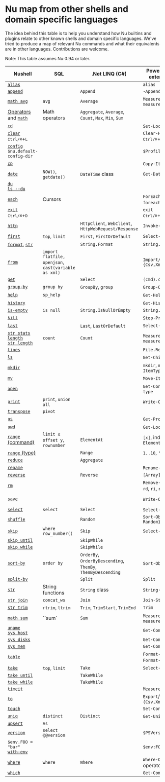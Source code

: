 # Nu map from other shells and domain specific languages

The idea behind this table is to help you understand how Nu builtins and plugins relate to other known shells and domain specific languages. We've tried to produce a map of relevant Nu commands and what their equivalents are in other languages. Contributions are welcome.

Note: This table assumes Nu 0.94 or later.


| Nushell                                                    | SQL                           | .Net LINQ (C#)                                       | PowerShell (without external modules)      | Bash                                            |
| ---------------------------------------------------------- | ----------------------------- | ---------------------------------------------------- | ------------------------------------------ | ----------------------------------------------- |
| [`alias`](/commands/docs/alias.md)                         |                               |                                                      | `alias`                                    | `alias`                                         |
| [`append`](/commands/docs/append.md)                       |                               | `Append`                                             | `-Append`                                  |                                                 |
| [`math avg`](/commands/docs/math_avg.md)                   | `avg`                         | `Average`                                            | `Measure-Object`, `measure`                |                                                 |
| [Operators](operators.md) and [`math`](/commands/docs/math.md) | Math operators            | `Aggregate`, `Average`, `Count`, `Max`, `Min`, `Sum` |                                            | `bc`                                            |
| [`cd`](/commands/docs/cd.md)                               |                               |                                                      | `Set-Location`, `cd`                       | `cd`                                            |
| [`clear`](/commands/docs/clear.md)<br /><kbd>Ctrl/⌘</kbd>+<kbd>L</kbd> |                  |                                                      | `Clear-Host`<br /><kbd>Ctrl/⌘</kbd>+<kbd>L</kbd>  | `clear`<br /><kbd>Ctrl/⌘</kbd>+<kbd>L</kbd> |
| [`config`](/commands/docs/config.md)<br />`$nu.default-config-dir`  |                      |                                                      | `$Profile`                                 | `~/.bashrc`, `~/.profile`                       |
| [`cp`](/commands/docs/cp.md)                               |                               |                                                      | `Copy-Item`, `cp`, `copy`                  | `cp`                                            |
| [`date`](/commands/docs/date.md)                           | `NOW()`, `getdate()`          | `DateTime` class                                     | `Get-Date`                                 | `date`                                          |
| [`du`](/commands/docs/du.md)<br />[`ls --du`](/commands/docs/ls.md) |                      |                                                      |                                            | `du`                                            |
| [`each`](/commands/docs/each.md)                           | Cursors                       |                                                      | `ForEach-Object`, `foreach`, `for`         | `for`                                           |
| [`exit`](/commands/docs/exit.md)<br /><kbd>Ctrl/⌘</kbd>+<kbd>D</kbd> |                    |                                                      | `exit`<br /><kbd>Ctrl/⌘</kbd>+<kbd>D</kbd> | `exit`<br /><kbd>Ctrl/⌘</kbd>+<kbd>D</kbd>    | 
| [`http`](/commands/docs/http.md)                           |                               | `HttpClient`, `WebClient`, `HttpWebRequest/Response` | `Invoke-WebRequest`                        | `wget`, `curl`                                  |
| [`first`](/commands/docs/first.md)                         | `top`, `limit`                | `First`, `FirstOrDefault`                            | `Select-Object -First`                     | `head`                                          |
| [`format`](/commands/docs/format.md), [`str`](/commands/docs/str.md) |                     | `String.Format`                                      | `String.Format`                            | `printf`                                        |
| [`from`](/commands/docs/from.md)                           | `import flatfile,` `openjson`, `cast(variable as xml) `|                             | `Import/ConvertFrom-{Csv,Xml,Html,Json}`   |                                                 |
| [`get`](/commands/docs/get.md)                             |                               | `Select`                                             | `(cmd).column`                             |                                                 |
| [`group-by`](/commands/docs/group-by.md)                   | `group by`                    | `GroupBy`, `group`                                   | `Group-Object`, `group`                    |                                                 |
| [`help`](/commands/docs/help.md)                           | `sp_help`                     |                                                      | `Get-Help`, `help`, `man`                  | `man`                                           |
| [`history`](/commands/docs/history.md)                     |                               |                                                      | `Get-History`, `history`                   | `history`                                       |
| [`is-empty`](/commands/docs/is-empty.md)                   | `is null`                     | `String.IsNullOrEmpty`                               | `String.IsNullOrEmpty`                     |                                                 |
| [`kill`](/commands/docs/kill.md)                           |                               |                                                      | `Stop-Process`, `kill`                     | `kill`                                          |
| [`last`](/commands/docs/last.md)                           |                               | `Last`, `LastOrDefault`                              | `Select-Object -Last`                      | `tail`                                          |
| [`str stats`](/commands/docs/str_stats.md)<br />[`length`](/commands/docs/length.md)<br />[`str length`](/commands/docs/str_length.md) | `count`  | `Count`                                        | `Measure-Object`, `measure`                | `wc`                                            |
| [`lines`](/commands/docs/lines.md)                         |                               |                                                      | `File.ReadAllLines`                        |                                                 |
| [`ls`](/commands/docs/ls.md)                               |                               |                                                      | `Get-ChildItem`, `dir`, `ls`               | `ls`                                            |
| [`mkdir`](/commands/docs/mkdir.md)                         |                               |                                                      | `mkdir`, `md`, `New-Item -ItemType Directory` | `mkdir`                                      |
| [`mv`](/commands/docs/mv.md)                               |                               |                                                      | `Move-Item`, `mv`, `move`, `mi`            | `mv`                                            |
| [`open`](/commands/docs/open.md)                           |                               |                                                      | `Get-Content`, `gc`, `cat`, `type`         | `cat`                                           |
| [`print`](/commands/docs/print.md)                         | `print`, `union all`          |                                                      | `Write-Output`, `write`                    | `echo`, `print`                                 |
| [`transpose`](/commands/docs/transpose.md)                 | `pivot`                       |                                                      |                                            |                                                 |
| [`ps`](/commands/docs/ps.md)                               |                               |                                                      | `Get-Process`, `ps`, `gps`                 | `ps`                                            |
| [`pwd`](/commands/docs/pwd.md)                             |                               |                                                      | `Get-Location`, `pwd`                      | `pwd`                                           |
| [`range` (command)](/commands/docs/range.md)               | `limit x offset y`, `rownumber` | `ElementAt`                                        | `[x]`, indexing operator, `ElementAt`      |                                                 |
| [`range` (type)](types_of_data.html#ranges)                |                               | `Range`                                              | `1..10`, `'a'..'f'`                        |                                                 |
| [`reduce`](/commands/docs/reduce.md)                       |                               | `Aggregate`                                          |                                            |                                                 |
| [`rename`](/commands/docs/rename.md)                       |                               |                                                      | `Rename-Item`, `ren`, `rni`                | `mv`                                            |
| [`reverse`](/commands/docs/reverse.md)                     |                               | `Reverse`                                            | `[Array]::Reverse($var)`                   |                                                 |
| [`rm`](/commands/docs/rm.md)                               |                               |                                                      | `Remove-Item`, `del`, `erase`, `rd`, `ri`, `rm`, `rmdir` | `rm`                              |
| [`save`](/commands/docs/save.md)                           |                               |                                                      | `Write-Output`, `Out-File`                 | `> foo.txt` redirection                         |
| [`select`](/commands/docs/select.md)                       | `select`                      | `Select`                                             | `Select-Object`, `select`                  |                                                 |
| [`shuffle`](/commands/docs/shuffle.md)                     |                               | `Random`                                             | `Sort-Object {Get-Random}`                 |                                                 |
| [`skip`](/commands/docs/skip.md)                           | `where row_number()`          | `Skip`                                               | `Select-Object -Skip`                      |                                                 |
| [`skip until`](/commands/docs/skip_until.md)               |                               | `SkipWhile`                                          |                                            |                                                 |
| [`skip while`](/commands/docs/skip_while.md)               |                               | `SkipWhile`                                          |                                            |                                                 |
| [`sort-by`](/commands/docs/sort-by.md)                     | `order by`                    | `OrderBy`, `OrderByDescending`, `ThenBy`, `ThenByDescending` | `Sort-Object`, `sort`              | `sort`                                          |
| [`split-by`](/commands/docs/split-by.md)                   |                               | `Split`                                              | `Split`                                    |                                                 |
| [`str`](/commands/docs/str.md)                             | String functions              | `String` class                                       | `String` class                             |                                                 |
| [`str join`](/commands/docs/str_join.md)                   | `concat_ws`                   | `Join`                                               | `Join-String`                              |                                                 |
| [`str trim`](/commands/docs/str_trim.md)                   | `rtrim`, `ltrim`              | `Trim`, `TrimStart`, `TrimEnd`                       | `Trim`                                     |                                                 |
| [`math sum`](/commands/docs/math_sum.md)                   | ``sum`                        | `Sum`                                                | `Measure-Object`, `measure`                |                                                 |
| [`uname`](/commands/docs/uname.md)<br />[`sys host`](/commands/docs/sys_host.md)                   |                               |                                                      | `Get-ComputerInfo`                         | `uname`                                         |
| [`sys disks`](/commands/docs/sys_disks.md)                 |                               |                                                      | `Get-ComputerInfo`                         | `lsblk`                                         |
| [`sys mem`](/commands/docs/sys_mem.md)                     |                               |                                                      | `Get-ComputerInfo`                         | `free`                                          |
| [`table`](/commands/docs/table.md)                         |                               |                                                      | `Format-Table`, `ft`, `Format-List`, `fl`  |                                                 |
| [`take`](/commands/docs/take.md)                           | `top`, `limit`                | `Take`                                               | `Select-Object -First`                     | `head`                                          |
| [`take until`](/commands/docs/take_until.md)               |                               | `TakeWhile`                                          |                                            |                                                 |
| [`take while`](/commands/docs/take_while.md)               |                               | `TakeWhile`                                          |                                            |                                                 |
| [`timeit`](/commands/docs/timeit.md)                       |                               |                                                      | `Measure-Command`                          | `time`                                          |
| [`to`](/commands/docs/to.md)                               |                               |                                                      | `Export`/`ConvertTo-{Csv,Xml,Html,Json}`   |                                                 |
| [`touch`](/commands/docs/touch.md)                         |                               |                                                      | `Set-Content`                              | `touch`                                         |
| [`uniq`](/commands/docs/uniq.md)                           | `distinct`                    | `Distinct`                                           | `Get-Unique`, `gu`                         | `uniq`                                          |
| [`upsert`](/commands/docs/upsert.md)                       | `As`                          |                                                      |                                            |                                                 |
| [`version`](/commands/docs/version.md)                     | `select @@version`            |                                                      | `$PSVersionTable`                          |                                                 |
| `$env.FOO = "bar"`<br />[`with-env`](/commands/docs/with-env.md) |                         |                                                      | `$env:FOO = 'bar'`                         | `export FOO "bar"`                              |
| [`where`](/commands/docs/where.md)                         | `where`                       | `Where`                                              | `Where-Object`, `where`, `?` operator      |                                                 |
| [`which`](/commands/docs/which.md)                         |                               |                                                      | `Get-Command`                              | `which`                                         |
